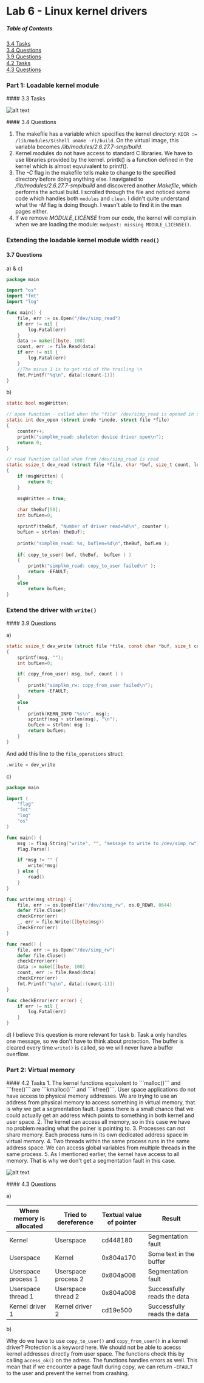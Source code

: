 Lab 6 - Linux kernel drivers
==========

##### Table of Contents  
[3.4 Tasks](#3.4t)<br>
[3.4 Questions](#3.4q)<br> 
[3.9 Questions](#3.9q)<br>
[4.2 Tasks](#4.2t)<br>
[4.3 Questions](#4.3q)<br>


### Part 1: Loadable kernel module

<a name="3.4t"/>
#### 3.3 Tasks

![alt text][lkm_install]

<a name="3.4q"/>
#### 3.4 Questions

1. The makefile has a variable which specifies the kernel directory: ```KDIR := /lib/modules/$(shell uname -r)/build```. On the virtual image, this variabla becomes */lib/modules/2.6.27.7-smp/build*. 
2. Kernel modules do not have access to standard C libraries. We have to use libraries provided by the kernel. printk() is a function defined in the kernel which is almost eqvuivalent to printf().
3. The *-C* flag in the makefile tells make to change to the specified directory before doing anything else. I navigated to */lib/modules/2.6.27.7-smp/build* and discovered another *Makefile*, which performs the actual build. I scrolled through the file and noticed some code which handles both `modules` and `clean`. I didn't quite understand what the *-M* flag is doing though. I wasn't able to find it in the man pages either.
4. If we remove *MODULE_LICENSE* from our code, the kernel will complain when we are loading the module: `modpost: missing MODULE_LICENSE()`.
 
### Extending the loadable kernel module width ```read()```
#### 3.7 Questions

a) & c)
```go
package main

import "os"
import "fmt"
import "log"

func main() {
	file, err := os.Open("/dev/simp_read")
	if err != nil {
		log.Fatal(err)
	}
	data := make([]byte, 100)
	count, err := file.Read(data)
	if err != nil {
		log.Fatal(err)
	}
	//The minus 1 is to get rid of the trailing \n
	fmt.Printf("%q\n", data[:(count-1)])
}
```

b)

```c
static bool msgWritten;
```

```c
// open function - called when the "file" /dev/simp_read is opened in userspace
static int dev_open (struct inode *inode, struct file *file) 
{
	counter++;
	printk("simplkm_read: skeleton device driver open\n");
	return 0;
}
```

```c
// read function called when from /dev/simp_read is read
static ssize_t dev_read (struct file *file, char *buf, size_t count, loff_t *ppos) 
{
	if (msgWritten) {
		return 0;
	}

	msgWritten = true;
	
	char theBuf[50];
	int bufLen=0;

	sprintf(theBuf, "Number of driver read=%d\n", counter );
	bufLen = strlen( theBuf);
	
	printk("simplkm_read: %s, buflen=%d\n",theBuf, bufLen );
		
	if( copy_to_user( buf, theBuf,  bufLen ) )
	{
		printk("simplkm_read: copy_to_user failed\n" );
		return -EFAULT;
	}
	else
		return bufLen;
}
```

### Extend the driver with ```write()```

<a name="3.9q"/>
#### 3.9 Questions

a)

```c
static ssize_t dev_write (struct file *file, const char *buf, size_t count, loff_t *ppos)
{
	sprintf(msg, "");
	int bufLen=0;

	if( copy_from_user( msg, buf, count ) )
	{
		printk("simplkm_rw: copy_from_user failed\n");
		return -EFAULT;
	}
	else
	{
		printk(KERN_INFO "%s\n", msg);
		sprintf(msg + strlen(msg), "\n");
		bufLen = strlen( msg );
		return bufLen;
	}
}
```

And add this line to the ```file_operations``` struct:
```c
.write = dev_write
```

c)

```go
package main

import (
	"flag"
	"fmt"
	"log"
	"os"
)

func main() {
	msg := flag.String("write", "", "message to write to /dev/simp_rw")
	flag.Parse()

	if *msg != "" {
		write(*msg)
	} else {
		read()
	}
}

func write(msg string) {
	file, err := os.OpenFile("/dev/simp_rw", os.O_RDWR, 0644)
	defer file.Close()
	checkError(err)
	_, err = file.Write([]byte(msg))
	checkError(err)
}

func read() {
	file, err := os.Open("/dev/simp_rw")
	defer file.Close()
	checkError(err)
	data := make([]byte, 100)
	count, err := file.Read(data)
	checkError(err)
	fmt.Printf("%q\n", data[:(count-1)])
}

func checkError(err error) {
	if err != nil {
		log.Fatal(err)
	}
}
```

d) I believe this question is more relevant for task b. Task a only handles one message, so we don't have to think about protection.
The buffer is cleared every time ```write()``` is called, so we will never have a buffer overflow.
   
### Part 2: Virtual memory

<a name="4.2t"/>
#### 4.2 Tasks
1. The kernel functions equivalent to ```malloc()``` and ```free()``` are ```kmalloc()``` and ```kfree()```. User space applications do not have access to physical memory addresses. We are trying to use an address from physical memory to access something in virtual memory, that is why we get a segmentation fault. I guess there is a small chance that we could actually get an address which points to something in both kernel and user space.
2. The kernel can access all memory, so in this case we have no problem reading what the poiner is pointing to.
3. Processes can not share memory. Each process runs in its own dedicated address space in virtual memory.
4. Two threads within the same process runs in the same address space. We can access global variables from multiple threads in the same process.
5. As I mentioned earlier, the kernel have access to all memory. That is why we don't get a segmentation fault in this case.

![alt text][lkm_share]

<a name="4.3q"/> 
#### 4.3 Questions

a)

| Where memory is allocated | Tried to dereference | Textual value of pointer | Result                      |
| ------------------------- |----------------------| -------------------------| --------------------------- |
| Kernel                    | Userspace            | cd448180                 | Segmentation fault          |
| Userspace                 | Kernel               | 0x804a170                | Some text in the buffer     |
| Userspace process 1       | Userspace process 2  | 0x804a008                | Segmentation fault          |
| Userspace thread 1        | Userspace thread 2   | 0x804a008                | Successfully reads the data |
| Kernel driver 1           | Kernel driver 2      | cd19e500                 | Successfully reads the data |

b)

Why do we have to use `copy_to_user()` and `copy_from_user()` in a kernel driver? Protection is a keyword here. We should not be able to acecss kernel addresses directly from user space.
The functions check this by calling `access_ok()` on the adress. The functions handles errors as well. This mean that if we encounter a page fault during copy,
we can return `-EFAULT` to the user and prevent the kernel from crashing.

[lkm_install]: https://github.com/sandves/opsys-lab6/blob/master/screenshots/lkm_install.png?raw=true "lkm install"
[lkm_share]: https://github.com/sandves/opsys-lab6/blob/master/screenshots/lkm_share.png?raw=true "lkm share"
